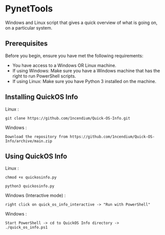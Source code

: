 # PynetTools
Windows and Linux script that gives a quick overview of what is going on, on a particular system.

## Prerequisites
Before you begin, ensure you have met the following requirements:

* You have access to a Windows OR Linux machine.
* If using Windows: Make sure you have a Windows machine that has the right to run PowerShell scripts.
* If using Linux: Make sure you have Python 3 installed on the machine.

## Installing QuickOS Info

Linux :
```
git clone https://github.com/1ncendium/Quick-OS-Info.git
```
Windows :
```
Download the repository from https://github.com/1ncendium/Quick-OS-Info/archive/main.zip
```

## Using QuickOS Info

Linux :
```
chmod +x quickosinfo.py
```
```
python3 quickosinfo.py
```
Windows (Interactive mode) :
```
right click on quick_os_info_interactive -> "Run with PowerShell"
```
Windows :
```
Start PowerShell -> cd to QuickOS Info directory -> ./quick_os_info.ps1
```
